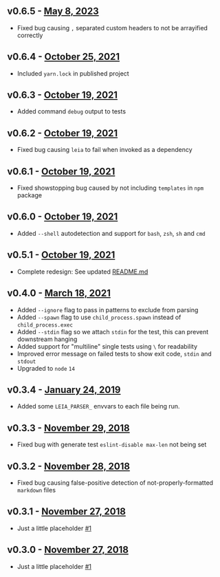 v0.6.5 - [May 8, 2023](https://github.com/lando/leia/releases/tag/v0.6.5)
---------------------------

* Fixed bug causing `,` separated custom headers to not be arrayified correctly

v0.6.4 - [October 25, 2021](https://github.com/lando/leia/releases/tag/v0.6.4)
---------------------------

* Included `yarn.lock` in published project

v0.6.3 - [October 19, 2021](https://github.com/lando/leia/releases/tag/v0.6.3)
---------------------------

* Added command `debug` output to tests

v0.6.2 - [October 19, 2021](https://github.com/lando/leia/releases/tag/v0.6.2)
---------------------------

* Fixed bug causing `leia` to fail when invoked as a dependency

v0.6.1 - [October 19, 2021](https://github.com/lando/leia/releases/tag/v0.6.1)
---------------------------

* Fixed showstopping bug caused by not including `templates` in `npm` package

v0.6.0 - [October 19, 2021](https://github.com/lando/leia/releases/tag/v0.6.0)
---------------------------

* Added `--shell` autodetection and support for `bash`, `zsh`, `sh` and `cmd`

v0.5.1 - [October 19, 2021](https://github.com/lando/leia/releases/tag/v0.5.1)
---------------------------

* Complete redesign: See updated [README.md](./README.md)

v0.4.0 - [March 18, 2021](https://github.com/lando/leia/releases/tag/v0.4.0)
-------------------------

* Added `--ignore` flag to pass in patterns to exclude from parsing
* Added `--spawn` flag to use `child_process.spawn` instead of `child_process.exec`
* Added `--stdin` flag so we attach `stdin` for the test, this can prevent downstream hanging
* Added support for "multiline" single tests using `\` for readability
* Improved error message on failed tests to show exit code, `stdin` and `stdout`
* Upgraded to `node` `14`

v0.3.4 - [January 24, 2019](https://github.com/lando/leia/releases/tag/v0.3.4)
---------------------------

* Added some `LEIA_PARSER_` envvars to each file being run.

v0.3.3 - [November 29, 2018](https://github.com/lando/leia/releases/tag/v0.3.3)
----------------------------

* Fixed bug with generate test `eslint-disable max-len` not being set

v0.3.2 - [November 28, 2018](https://github.com/lando/leia/releases/tag/v0.3.2)
----------------------------

* Fixed bug causing false-positive detection of not-properly-formatted `markdown` files

v0.3.1 - [November 27, 2018](https://github.com/lando/leia/releases/tag/v0.3.1)
----------------------------

* Just a little placeholder [#1](https://github.com/lando/leia/issues/1)

v0.3.0 - [November 27, 2018](https://github.com/lando/leia/releases/tag/v0.3.0)
----------------------------

* Just a little placeholder [#1](https://github.com/lando/leia/issues/1)

